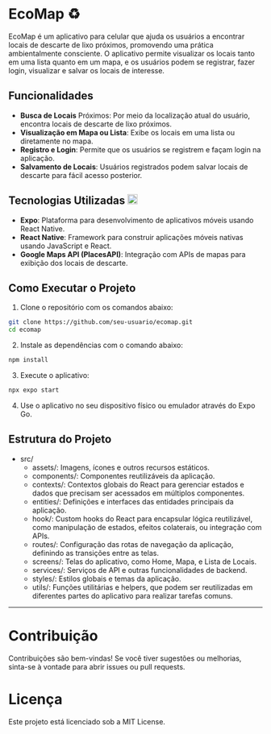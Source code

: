 # EcoMap ♻
EcoMap é um aplicativo para celular que ajuda os usuários a encontrar locais de descarte de lixo próximos, promovendo uma prática ambientalmente consciente. O aplicativo permite visualizar os locais tanto em uma lista quanto em um mapa, e os usuários podem se registrar, fazer login, visualizar e salvar os locais de interesse.

## Funcionalidades
- **Busca de Locais** Próximos: Por meio da localização atual do usuário, encontra locais de descarte de lixo próximos.
- **Visualização em Mapa ou Lista**: Exibe os locais em uma lista ou diretamente no mapa.
- **Registro e Login**: Permite que os usuários se registrem e façam login na aplicação.
- **Salvamento de Locais**: Usuários registrados podem salvar locais de descarte para fácil acesso posterior.

## Tecnologias Utilizadas <img src="https://cdn.jsdelivr.net/gh/devicons/devicon@latest/icons/react/react-original.svg" width="20"/>
- **Expo**: Plataforma para desenvolvimento de aplicativos móveis usando React Native.
- **React Native**: Framework para construir aplicações móveis nativas usando JavaScript e React.
- **Google Maps API (PlacesAPI)**: Integração com APIs de mapas para exibição dos locais de descarte.

## Como Executar o Projeto
1. Clone o repositório com os comandos abaixo:
```bash
git clone https://github.com/seu-usuario/ecomap.git
cd ecomap
```

2. Instale as dependências com o comando abaixo:
```bash
npm install
```

3. Execute o aplicativo:
```bash
npx expo start
```

4. Use o aplicativo no seu dispositivo físico ou emulador através do Expo Go.

## Estrutura do Projeto
- src/
  - assets/: Imagens, ícones e outros recursos estáticos.
  - components/: Componentes reutilizáveis da aplicação.
  - contexts/: Contextos globais do React para gerenciar estados e dados que precisam ser acessados em múltiplos componentes.
  - entities/: Definições e interfaces das entidades principais da aplicação.
  - hook/: Custom hooks do React para encapsular lógica reutilizável, como manipulação de estados, efeitos colaterais, ou integração com APIs.
  - routes/: Configuração das rotas de navegação da aplicação, definindo as transições entre as telas.
  - screens/: Telas do aplicativo, como Home, Mapa, e Lista de Locais.
  - services/: Serviços de API e outras funcionalidades de backend.
  - styles/: Estilos globais e temas da aplicação.
  - utils/: Funções utilitárias e helpers, que podem ser reutilizadas em diferentes partes do aplicativo para realizar tarefas comuns.

---

# Contribuição
Contribuições são bem-vindas! Se você tiver sugestões ou melhorias, sinta-se à vontade para abrir issues ou pull requests.

# Licença
Este projeto está licenciado sob a MIT License.
